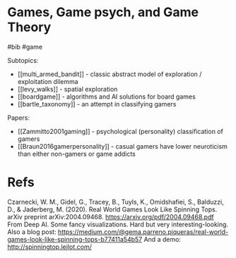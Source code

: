 # Games, Game psych, and Game Theory

#bib #game

Subtopics:
* [[multi_armed_bandit]] - classic abstract model of exploration / exploitation dilemma
* [[levy_walks]] - spatial exploration
* [[boardgame]] - algorithms and AI solutions for board games
* [[bartle_taxonomy]] - an attempt in classifying gamers

Papers:
* [[Zammitto2001gaming]] - psychological (personality) classification of gamers
* [[Braun2016gamerpersonality]] - casual gamers have lower neuroticism than either non-gamers or game addicts

# Refs

Czarnecki, W. M., Gidel, G., Tracey, B., Tuyls, K., Omidshafiei, S., Balduzzi, D., & Jaderberg, M. (2020). Real World Games Look Like Spinning Tops. arXiv preprint arXiv:2004.09468.
https://arxiv.org/pdf/2004.09468.pdf
From Deep AI. Some fancy visualizations. Hard but very interesting-looking. 
Also a blog post:
https://medium.com/@gema.parreno.piqueras/real-world-games-look-like-spinning-tops-b77411a54b57
And a demo:
http://spinningtop.lejlot.com/
